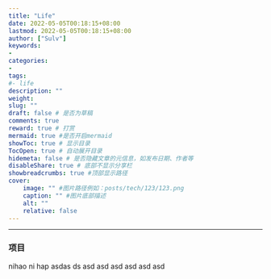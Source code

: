 ```yaml
---
title: "Life"
date: 2022-05-05T00:18:15+08:00
lastmod: 2022-05-05T00:18:15+08:00
author: ["Sulv"]
keywords: 
- 
categories: 
- 
tags: 
#- life
description: ""
weight:
slug: ""
draft: false # 是否为草稿
comments: true
reward: true # 打赏
mermaid: true #是否开启mermaid
showToc: true # 显示目录
TocOpen: true # 自动展开目录
hidemeta: false # 是否隐藏文章的元信息，如发布日期、作者等
disableShare: true # 底部不显示分享栏
showbreadcrumbs: true #顶部显示路径
cover:
    image: "" #图片路径例如：posts/tech/123/123.png
    caption: "" #图片底部描述
    alt: ""
    relative: false
---
```



---

### 项目

nihao ni hap asdas ds asd asd asd asd asd asd